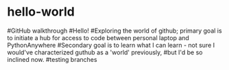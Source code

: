 # hello-world
#GitHub walkthrough
#Hello!
#Exploring the world of github; primary goal is to initiate a hub for access to code between personal laptop and PythonAnywhere
#Secondary goal is to learn what I can learn - not sure I would've characterized guthub as a 'world' previously,
#but I'd be so inclined now.
#testing branches
